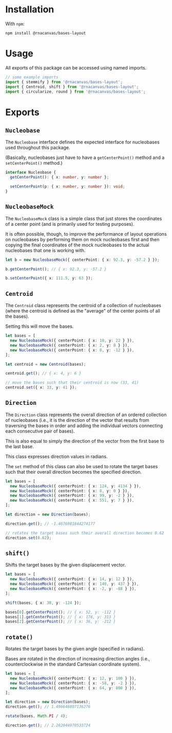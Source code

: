 # Installation

With `npm`:

```
npm install @rnacanvas/bases-layout
```

# Usage

All exports of this package can be accessed using named imports.

```typescript
// some example imports
import { stemmify } from '@rnacanvas/bases-layout';
import { Centroid, shift } from '@rnacanvas/bases-layout';
import { circularize, round } from '@rnacanvas/bases-layout';
```

# Exports

## `Nucleobase`

The `Nucleobase` interface defines the expected interface for nucleobases used throughout this package.

(Basically, nucleobases just have to have a `getCenterPoint()` method and a `setCenterPoint()` method.)

```typescript
interface Nucleobase {
  getCenterPoint(): { x: number, y: number };

  setCenterPoint(p: { x: number, y: number }): void;
}
```

## `NucleobaseMock`

The `NucleobaseMock` class is a simple class that just stores the coordinates of a center point
(and is primarily used for testing purposes).

It is often possible, though, to improve the performance of layout operations on nucleobases
by performing them on mock nucleobases first
and then copying the final coordinates of the mock nucleobases to the actual nucleobases that one is working with.

```typescript
let b = new NucleobaseMock({ centerPoint: { x: 92.3, y: -57.2 } });

b.getCenterPoint(); // { x: 92.3, y: -57.2 }

b.setCenterPoint({ x: 111.5, y: 63 });
```

## `Centroid`

The `Centroid` class represents the centroid of a collection of nucleobases
(where the centroid is defined as the "average" of the center points of all the bases).

Setting this will move the bases.

```typescript
let bases = [
  new NucleobaseMock({ centerPoint: { x: 10, y: 22 } }),
  new NucleobaseMock({ centerPoint: { x: 2, y: 8 } }),
  new NucleobaseMock({ centerPoint: { x: 0, y: -12 } }),
];

let centroid = new Centroid(bases);

centroid.get(); // { x: 4, y: 6 }

// move the bases such that their centroid is now (33, 41)
centroid.set({ x: 33, y: 41 });
```

## `Direction`

The `Direction` class represents the overall direction of an ordered collection of nucleobases
(i.e., it is the direction of the vector that results from traversing the bases in order
and adding the individual vectors connecting each consecutive pair of bases).

This is also equal to simply the direction of the vector from the first base to the last base.

This class expresses direction values in radians.

The `set` method of this class can also be used to rotate the target bases
such that their overall direction becomes the specified direction.

```typescript
let bases = [
  new NucleobaseMock({ centerPoint: { x: 124, y: 4134 } }),
  new NucleobaseMock({ centerPoint: { x: 8, y: 0 } }),
  new NucleobaseMock({ centerPoint: { x: 99, y: -2 } }),
  new NucleobaseMock({ centerPoint: { x: 551, y: 7 } }),
];

let direction = new Direction(bases);

direction.get(); // -1.4676981844274177

// rotates the target bases such their overall direction becomes 0.62
direction.set(0.62);
```

## `shift()`

Shifts the target bases by the given displacement vector.

```typescript
let bases = [
  new NucleobaseMock({ centerPoint: { x: 14, y: 12 } }),
  new NucleobaseMock({ centerPoint: { x: 140, y: 437 } }),
  new NucleobaseMock({ centerPoint: { x: -2, y: -88 } }),
];

shift(bases, { x: 38, y: -124 });

bases[0].getCenterPoint(); // { x: 52, y: -112 }
bases[1].getCenterPoint(); // { x: 178, y: 313 }
bases[2].getCenterPoint(); // { x: 36, y: -212 }
```

## `rotate()`

Rotates the target bases by the given angle (specified in radians).

Bases are rotated in the direction of increasing direction angles
(i.e., counterclockwise in the standard Cartesian coordinate system).

```typescript
let bases = [
  new NucleobaseMock({ centerPoint: { x: 12, y: 100 } }),
  new NucleobaseMock({ centerPoint: { x: -58, y: -2 } }),
  new NucleobaseMock({ centerPoint: { x: 64, y: 800 } }),
];

let direction = new Direction(bases);
direction.get(); // 1.496646807136276

rotate(bases, Math.PI / 4);

direction.get(); // 2.282044970533724
```
